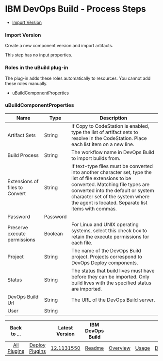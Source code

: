 
# IBM DevOps Build - Process Steps

* [Import Version](#import_version)


### Import Version

Create a new component version and import artifacts.

This step has no input properties.


### Roles in the uBuild plug-in

The plug-in adds these roles automatically to resources. You cannot add these roles manually.


* [uBuildComponentProperties](#ubuildcomponentproperties_role)


### uBuildComponentProperties


| Name | Type | Description |
| --- | --- | --- |
| Artifact Sets | String | If Copy to CodeStation is enabled, type the list of artifact sets to resolve in the CodeStation. Place each list item on a new line. |
| Build Process | String | The workflow name in DevOps Build to import builds from. |
| Extensions of files to Convert | String | If text-type files must be converted into another character set, type the list of file extensions to be converted. Matching file types are converted into the default or system character set of the system where the agent is located. Separate list items with commas. |
| Password | Password |  |
| Preserve execute permissions | Boolean | For Linux and UNIX operating systems, select this check box to retain the execute permissions for each file. |
| Project | String | The name of the DevOps Build project. Projects correspond to DevOps Deploy components. |
| Status | String | The status that build lives must have before they can be imported. Only build lives with the specified status are imported. |
| DevOps Build Url | String | The URL of the DevOps Build server. |
| User | String |  |



|Back to ...||Latest Version|IBM DevOps Build ||||
| :---: | :---: | :---: | :---: | :---: | :---: | :---: |
|[All Plugins](../../index.md)|[Deploy Plugins](../README.md)|[12.1131550](https://raw.githubusercontent.com/UrbanCode/IBM-UCD-PLUGINS/main/files/uBuildSourceConfig/ucd-uBuildSourceConfig-12.1131550.zip)|[Readme](README.md)|[Overview](overview.md)|[Usage](usage.md)|[Downloads](downloads.md)|
